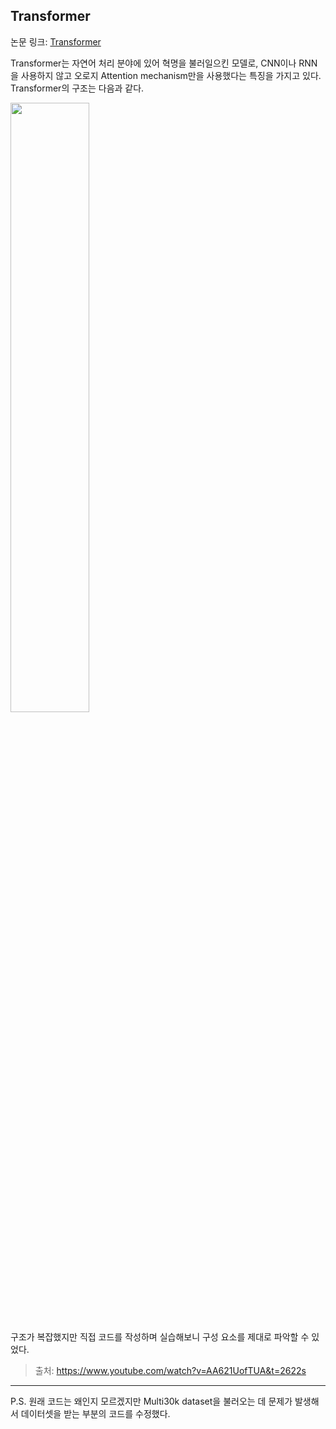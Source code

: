 ## Transformer

논문 링크: [Transformer](https://arxiv.org/pdf/1706.03762.pdf)

Transformer는 자연어 처리 분야에 있어 혁명을 불러일으킨 모델로, CNN이나 RNN을 사용하지 않고 오로지 Attention mechanism만을 사용했다는 특징을 가지고 있다. Transformer의 구조는 다음과 같다.

<img src="https://github.com/mathdoyun/Transformer/assets/135238974/6b268b85-7fa9-4c41-9ea7-5015fc17ddb6" width="50%" height="50%"/>

구조가 복잡했지만 직접 코드를 작성하며 실습해보니 구성 요소를 제대로 파악할 수 있었다.

> 출처: https://www.youtube.com/watch?v=AA621UofTUA&t=2622s

---

P.S. 원래 코드는 왜인지 모르겠지만 Multi30k dataset을 불러오는 데 문제가 발생해서 데이터셋을 받는 부분의 코드를 수정했다.
